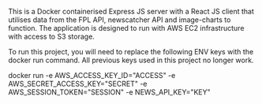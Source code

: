 This is a Docker containerised Express JS server with a React JS client that utilises data from the FPL API, newscatcher API and image-charts to function. The application is designed to run with AWS EC2 infrastructure with access to S3 storage.

To run this project, you will need to replace the following ENV keys with the docker run command. All previous keys used in this project no longer work.

docker run -e AWS_ACCESS_KEY_ID="ACCESS" -e AWS_SECRET_ACCESS_KEY="SECRET" -e AWS_SESSION_TOKEN="SESSION" -e NEWS_API_KEY="KEY"
